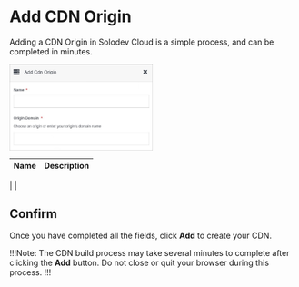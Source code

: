 # Add CDN Origin

Adding a CDN Origin in Solodev Cloud is a simple process, and can be completed in minutes.

<img src="../../../../../images/addcdnorigin.jpg" alt="addcdninvalidation" style="width: 50%; display: block"></a>

**Name** | **Description** 
:--- | ---
| 
| 

## Confirm

Once you have completed all the fields, click **Add** to create your CDN.

!!!Note:
The CDN build process may take several minutes to complete after clicking the **Add** button. Do not close or quit your browser during this process.
!!!
